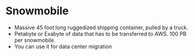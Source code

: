 # Snowmobile

* Massive 45 foot long ruggedized shipping container, pulled by a truck.
* Petabyte or Exabyte of data that has to be transferred to AWS. 100 PB per snowmobile.
* You can use it for data center migration

